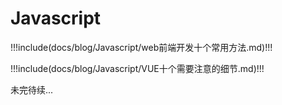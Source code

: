 # Javascript

!!!include(docs/blog/Javascript/web前端开发十个常用方法.md)!!!

!!!include(docs/blog/Javascript/VUE十个需要注意的细节.md)!!!

<!-- !!!include(docs/blog/Javascript/按照拼音首字母排序.md)!!! -->


未完待续...
